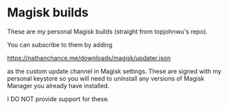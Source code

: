 # Magisk builds

These are my personal Magisk builds (straight from topjohnwu's repo).

You can subscribe to them by adding

https://nathanchance.me/downloads/magisk/updater.json

as the custom update channel in Magisk settings. These are signed with my personal keystore so you will need to uninstall any versions of Magisk Manager you already have installed.

I DO NOT provide support for these.
